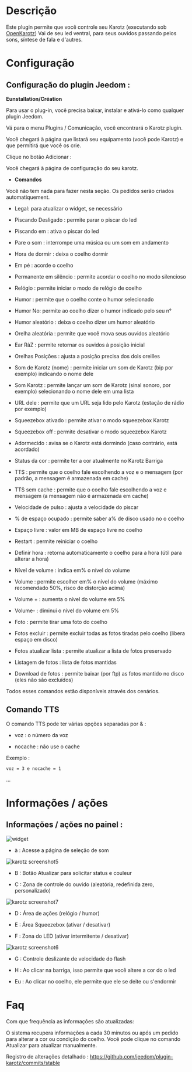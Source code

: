 Descrição 
===========

Este plugin permite que você controle seu Karotz (executando sob
[OpenKarotz](http://www.openkarotz.org/)) Vai de seu led ventral, para
seus ouvidos passando pelos sons, síntese de fala e
d'autres.

Configuração 
=============

Configuração do plugin Jeedom : 
--------------------------------

**Eunstallation/Création**

Para usar o plug-in, você precisa baixar, instalar e
ativá-lo como qualquer plugin Jeedom.

Vá para o menu Plugins / Comunicação, você encontrará o
Karotz plugin.

Você chegará à página que listará seu equipamento (você pode
Karotz) e que permitirá que você os crie.

Clique no botão Adicionar :

Você chegará à página de configuração do seu karotz.

-   **Comandos**

Você não tem nada para fazer nesta seção. Os pedidos serão criados
automatiquement.

-   Legal: para atualizar o widget, se necessário

-   Piscando Desligado : permite parar o piscar do led

-   Piscando em : ativa o piscar do led

-   Pare o som : interrompe uma música ou um som em andamento

-   Hora de dormir : deixa o coelho dormir

-   Em pé : acorde o coelho

-   Permanente em silêncio : permite acordar o coelho no modo silencioso

-   Relógio : permite iniciar o modo de relógio de coelho

-   Humor : permite que o coelho conte o humor selecionado

-   Humor No: permite ao coelho dizer o humor indicado pelo seu
    n°

-   Humor aleatório : deixa o coelho dizer um humor
    aleatório

-   Orelha aleatória : permite que você mova seus ouvidos
    aleatório

-   Ear RàZ : permite retornar os ouvidos à posição inicial

-   Orelhas Posições : ajusta a posição precisa dos dois
    oreilles

-   Som de Karotz (nome) : permite iniciar um som de Karotz (bip
    por exemplo) indicando o nome dele

-   Som Karotz : permite lançar um som de Karotz (sinal sonoro, por exemplo)
    selecionando o nome dele em uma lista

-   URL dele : permite que um URL seja lido pelo Karotz (estação de rádio
    por exemplo)

-   Squeezebox ativado : permite ativar o modo squeezebox Karotz

-   Squeezebox off : permite desativar o modo squeezebox Karotz

-   Adormecido : avisa se o Karotz está dormindo (caso contrário,
    está acordado)

-   Status da cor : permite ter a cor atualmente no
    Karotz Barriga

-   TTS : permite que o coelho fale escolhendo a voz e o
    mensagem (por padrão, a mensagem é armazenada em cache)

-   TTS sem cache : permite que o coelho fale escolhendo a
    voz e mensagem (a mensagem não é armazenada em cache)

-   Velocidade de pulso : ajusta a velocidade do piscar

-   % de espaço ocupado : permite saber a% de disco usado no
    o coelho

-   Espaço livre : valor em MB de espaço livre no coelho

-   Restart : permite reiniciar o coelho

-   Definir hora : retorna automaticamente o coelho para
    a hora (útil para alterar a hora)

-   Nível de volume : indica em% o nível do volume

-   Volume : permite escolher em% o nível do volume (máximo recomendado
    50%, risco de distorção acima)

-   Volume + : aumenta o nível do volume em 5%

-   Volume- : diminui o nível do volume em 5%

-   Foto : permite tirar uma foto do coelho

-   Fotos excluir : permite excluir todas as fotos tiradas pelo
    coelho (libera espaço em disco)

-   Fotos atualizar lista : permite atualizar a lista de fotos
    preservado

-   Listagem de fotos : lista de fotos mantidas

-   Download de fotos : permite baixar (por ftp) as fotos
    mantido no disco (eles não são excluídos)

Todos esses comandos estão disponíveis através dos cenários.

Comando TTS 
------------

O comando TTS pode ter várias opções separadas por & :

-   voz : o número da voz

-   nocache : não use o cache

Exemplo :

    voz = 3 e nocache = 1

…

Informações / ações 
========================

Informações / ações no painel : 
---------------------------------------

![widget](../images/widget.jpg)

-   à : Acesse a página de seleção de som

![karotz screenshot5](../images/karotz_screenshot5.jpg)

-   B : Botão Atualizar para solicitar status e
    couleur

-   C : Zona de controle do ouvido (aleatória, redefinida
    zero, personalizado)

![karotz screenshot7](../images/karotz_screenshot7.jpg)

-   D : Área de ações (relógio / humor)

-   E : Área Squeezebox (ativar / desativar)

-   F : Zona do LED (ativar intermitente / desativar)

![karotz screenshot6](../images/karotz_screenshot6.jpg)

-   G : Controle deslizante de velocidade do flash

-   H : Ao clicar na barriga, isso permite que você altere a cor do
    o led

-   Eu : Ao clicar no coelho, ele permite que ele se deite ou
    s'endormir

Faq 
===

Com que frequência as informações são atualizadas:   

 O sistema recupera informações a cada 30 minutos ou após
    um pedido para alterar a cor ou condição do coelho. Você pode
    clique no comando Atualizar para atualizar manualmente.

Registro de alterações detalhado :
<https://github.com/jeedom/plugin-karotz/commits/stable>
